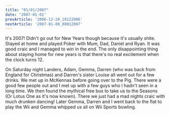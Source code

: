 ```yaml
---
title: "01/01/2007"
date: "2007-01-01"
prevArticle: '2006-12-28_28122006'
nextArticle: '2007-01-08_08012007'
---
```

It's 2007! Didn't go out for New Years though because it's usually shite. Stayed at home and played Poker with Mum, Dad, Daniel and Ryan. It was good craic and I managed to win in the end. The only disappointing thing about staying home for new years is that there's no real excitement when the clock turns 12.

On Saturday night Landers, Adam, Gemma, Darren (who was back from England for Christmas) and Darren's sister Louise all went out for a few drinks. We met up in McKennas before going over to the Pig. There were a good few people out and I met up with a few guys who I hadn't seen in a long time. We then found the mythical free bus to take us to the Seasons (Or Lotus One as it's now known). There we just had a mad nights craic with much drunken dancing! Later Gemma, Darren and I went back to the flat to play the Wii and Gemma whipped us all on Wii Sports bowling.
